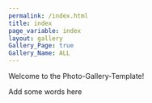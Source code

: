 ```yaml
---
permalink: /index.html
title: index
page_variable: index
layout: gallery
Gallery_Page: true
Gallery_Name: ALL
---
```


Welcome to the Photo-Gallery-Template! 

Add some words here

